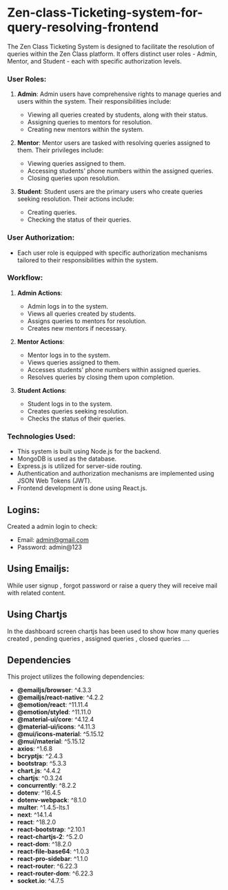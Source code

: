 ﻿# Zen-class-Ticketing-system-for-query-resolving-frontend

The Zen Class Ticketing System is designed to facilitate the resolution of queries within the Zen Class platform. It offers distinct user roles - Admin, Mentor, and Student - each with specific authorization levels.

### User Roles:

1. **Admin**: Admin users have comprehensive rights to manage queries and users within the system. Their responsibilities include:
   - Viewing all queries created by students, along with their status.
   - Assigning queries to mentors for resolution.
   - Creating new mentors within the system.

2. **Mentor**: Mentor users are tasked with resolving queries assigned to them. Their privileges include:
   - Viewing queries assigned to them.
   - Accessing students' phone numbers within the assigned queries.
   - Closing queries upon resolution.

3. **Student**: Student users are the primary users who create queries seeking resolution. Their actions include:
   - Creating queries.
   - Checking the status of their queries.

### User Authorization:

- Each user role is equipped with specific authorization mechanisms tailored to their responsibilities within the system.

### Workflow:

1. **Admin Actions**:
   - Admin logs in to the system.
   - Views all queries created by students.
   - Assigns queries to mentors for resolution.
   - Creates new mentors if necessary.

2. **Mentor Actions**:
   - Mentor logs in to the system.
   - Views queries assigned to them.
   - Accesses students' phone numbers within assigned queries.
   - Resolves queries by closing them upon completion.

3. **Student Actions**:
   - Student logs in to the system.
   - Creates queries seeking resolution.
   - Checks the status of their queries.

### Technologies Used:

- This system is built using Node.js for the backend.
- MongoDB is used as the database.
- Express.js is utilized for server-side routing.
- Authentication and authorization mechanisms are implemented using JSON Web Tokens (JWT).
- Frontend development is done using React.js.

## Logins:
Created a admin login to check:
- Email: admin@gmail.com
- Password: admin@123

## Using Emailjs:
While user signup , forgot password or raise a query they will receive mail with related content.

## Using Chartjs
In the dashboard screen chartjs has been used to show how many queries created , pending queries , assigned queries , closed queries ....



## Dependencies

This project utilizes the following dependencies:

- **@emailjs/browser**: ^4.3.3
- **@emailjs/react-native**: ^4.2.2
- **@emotion/react**: ^11.11.4
- **@emotion/styled**: ^11.11.0
- **@material-ui/core**: ^4.12.4
- **@material-ui/icons**: ^4.11.3
- **@mui/icons-material**: ^5.15.12
- **@mui/material**: ^5.15.12
- **axios**: ^1.6.8
- **bcryptjs**: ^2.4.3
- **bootstrap**: ^5.3.3
- **chart.js**: ^4.4.2
- **chartjs**: ^0.3.24
- **concurrently**: ^8.2.2
- **dotenv**: ^16.4.5
- **dotenv-webpack**: ^8.1.0
- **multer**: ^1.4.5-lts.1
- **next**: ^14.1.4
- **react**: ^18.2.0
- **react-bootstrap**: ^2.10.1
- **react-chartjs-2**: ^5.2.0
- **react-dom**: ^18.2.0
- **react-file-base64**: ^1.0.3
- **react-pro-sidebar**: ^1.1.0
- **react-router**: ^6.22.3
- **react-router-dom**: ^6.22.3
- **socket.io**: ^4.7.5
